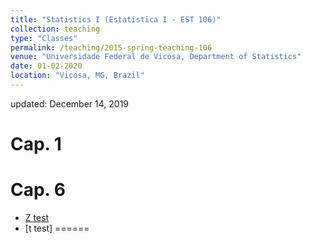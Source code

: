 ```yaml
---
title: "Statistics I (Estatistica I - EST 106)"
collection: teaching
type: "Classes"
permalink: /teaching/2015-spring-teaching-106
venue: "Universidade Federal de Vicosa, Department of Statistics"
date: 01-02-2020
location: "Vicosa, MG, Brazil"
---
```

updated: December 14, 2019

# Cap. 1
# Cap. 6
* [Z test](https://www.dropbox.com/s/bmmezhlm5ryk2g4/CAPITULO6.2%20-%20teste%20z.pdf?dl=0)
* [t test]
======
